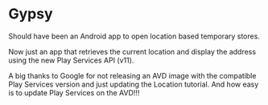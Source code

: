 # Gypsy
Should have been an Android app to open location based temporary stores.

Now just an app that retrieves the current location and display the address using the new Play Services API (v11). 

A big thanks to Google for not releasing an AVD image with the compatible Play Services version and just updating the Location tutorial. And how easy is to update Play Services on the AVD!!!
